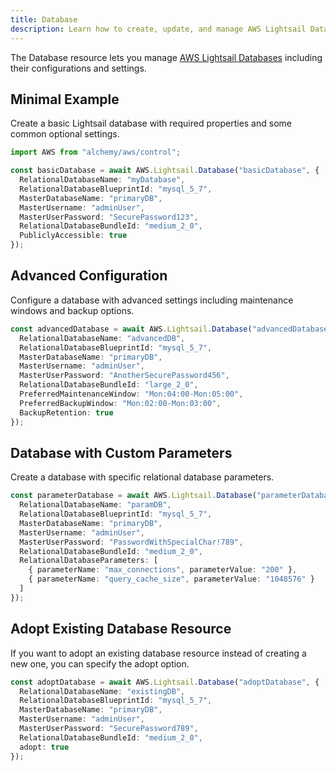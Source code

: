 ```yaml
---
title: Database
description: Learn how to create, update, and manage AWS Lightsail Databases using Alchemy Cloud Control.
---
```



The Database resource lets you manage [AWS Lightsail Databases](https://docs.aws.amazon.com/lightsail/latest/userguide/) including their configurations and settings.

## Minimal Example

Create a basic Lightsail database with required properties and some common optional settings.

```ts
import AWS from "alchemy/aws/control";

const basicDatabase = await AWS.Lightsail.Database("basicDatabase", {
  RelationalDatabaseName: "myDatabase",
  RelationalDatabaseBlueprintId: "mysql_5_7",
  MasterDatabaseName: "primaryDB",
  MasterUsername: "adminUser",
  MasterUserPassword: "SecurePassword123",
  RelationalDatabaseBundleId: "medium_2_0",
  PubliclyAccessible: true
});
```

## Advanced Configuration

Configure a database with advanced settings including maintenance windows and backup options.

```ts
const advancedDatabase = await AWS.Lightsail.Database("advancedDatabase", {
  RelationalDatabaseName: "advancedDB",
  RelationalDatabaseBlueprintId: "mysql_5_7",
  MasterDatabaseName: "primaryDB",
  MasterUsername: "adminUser",
  MasterUserPassword: "AnotherSecurePassword456",
  RelationalDatabaseBundleId: "large_2_0",
  PreferredMaintenanceWindow: "Mon:04:00-Mon:05:00",
  PreferredBackupWindow: "Mon:02:00-Mon:03:00",
  BackupRetention: true
});
```

## Database with Custom Parameters

Create a database with specific relational database parameters.

```ts
const parameterDatabase = await AWS.Lightsail.Database("parameterDatabase", {
  RelationalDatabaseName: "paramDB",
  RelationalDatabaseBlueprintId: "mysql_5_7",
  MasterDatabaseName: "primaryDB",
  MasterUsername: "adminUser",
  MasterUserPassword: "PasswordWithSpecialChar!789",
  RelationalDatabaseBundleId: "medium_2_0",
  RelationalDatabaseParameters: [
    { parameterName: "max_connections", parameterValue: "200" },
    { parameterName: "query_cache_size", parameterValue: "1048576" }
  ]
});
```

## Adopt Existing Database Resource

If you want to adopt an existing database resource instead of creating a new one, you can specify the adopt option.

```ts
const adoptDatabase = await AWS.Lightsail.Database("adoptDatabase", {
  RelationalDatabaseName: "existingDB",
  RelationalDatabaseBlueprintId: "mysql_5_7",
  MasterDatabaseName: "primaryDB",
  MasterUsername: "adminUser",
  MasterUserPassword: "SecurePassword789",
  RelationalDatabaseBundleId: "medium_2_0",
  adopt: true
});
```
